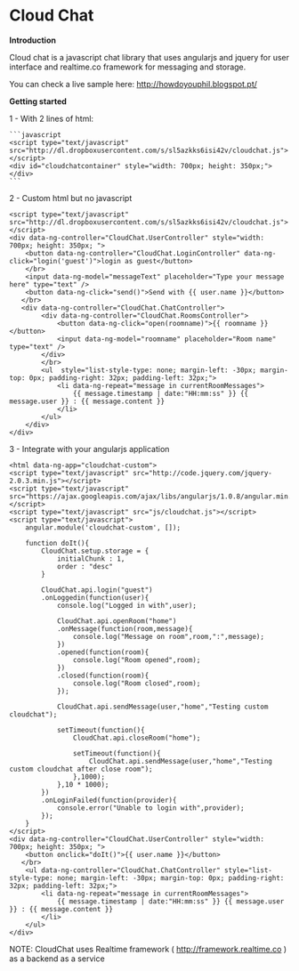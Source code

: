 Cloud Chat
=========

**Introduction**

Cloud chat is a javascript chat library that uses angularjs and jquery for user interface and realtime.co framework for messaging and storage.

You can check a live sample here: http://howdoyouphil.blogspot.pt/

**Getting started**

1 - With 2 lines of html:
	
	```javascript
	<script type="text/javascript" src="http://dl.dropboxusercontent.com/s/sl5azkks6isi42v/cloudchat.js"></script>
	<div id="cloudchatcontainer" style="width: 700px; height: 350px;"></div>
	```
	
2 - Custom html but no javascript

	<script type="text/javascript" src="http://dl.dropboxusercontent.com/s/sl5azkks6isi42v/cloudchat.js"></script>
	<div data-ng-controller="CloudChat.UserController" style="width: 700px; height: 350px; ">
    	<button data-ng-controller="CloudChat.LoginController" data-ng-click="login('guest')">login as guest</button>
    	</br>
    	<input data-ng-model="messageText" placeholder="Type your message here" type="text" />
       	<button data-ng-click="send()">Send with {{ user.name }}</button>
       </br>
       <div data-ng-controller="CloudChat.ChatController">
       		<div data-ng-controller="CloudChat.RoomsController">
       			<button data-ng-click="open(roomname)">{{ roomname }}</button>
       			<input data-ng-model="roomname" placeholder="Room name" type="text" />
       		</div>
       		</br>
	   		<ul  style="list-style-type: none; margin-left: -30px; margin-top: 0px; padding-right: 32px; padding-left: 32px;">
	   			<li data-ng-repeat="message in currentRoomMessages">
	   				{{ message.timestamp | date:"HH:mm:ss" }} {{ message.user }} : {{ message.content }}
	   			</li>
	   		</ul>
	   	</div>
    </div>

3 - Integrate with your angularjs application
	
	<html data-ng-app="cloudchat-custom">
	<script type="text/javascript" src="http://code.jquery.com/jquery-2.0.3.min.js"></script>
	<script type="text/javascript" src="https://ajax.googleapis.com/ajax/libs/angularjs/1.0.8/angular.min.js"></script>
	<script type="text/javascript" src="js/cloudchat.js"></script>
	<script type="text/javascript">
		angular.module('cloudchat-custom', []);

		function doIt(){
			CloudChat.setup.storage = {
	            initialChunk : 1,
	            order : "desc"
	        }  

			CloudChat.api.login("guest")
			.onLoggedin(function(user){
				console.log("Logged in with",user);	

				CloudChat.api.openRoom("home")
				.onMessage(function(room,message){
					console.log("Message on room",room,":",message);
				})
				.opened(function(room){
					console.log("Room opened",room);
				})
				.closed(function(room){
					console.log("Room closed",room);	
				});

				CloudChat.api.sendMessage(user,"home","Testing custom cloudchat");

				setTimeout(function(){
					CloudChat.api.closeRoom("home");

					setTimeout(function(){
						CloudChat.api.sendMessage(user,"home","Testing custom cloudchat after close room");
					},1000);
				},10 * 1000);
			})
			.onLoginFailed(function(provider){
				console.error("Unable to login with",provider);
			});	
		}
	</script>
	<div data-ng-controller="CloudChat.UserController" style="width: 700px; height: 350px; ">
       	<button onclick="doIt()">{{ user.name }}</button>
       </br>
   		<ul data-ng-controller="CloudChat.ChatController" style="list-style-type: none; margin-left: -30px; margin-top: 0px; padding-right: 32px; padding-left: 32px;">
   			<li data-ng-repeat="message in currentRoomMessages">
   				{{ message.timestamp | date:"HH:mm:ss" }} {{ message.user }} : {{ message.content }}
   			</li>
   		</ul>
    </div>



NOTE: CloudChat uses Realtime framework ( http://framework.realtime.co ) as a backend as a service

